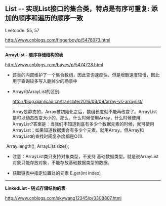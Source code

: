 ## List -- 实现List接口的集合类，特点是有序可重复: 添加的顺序和遍历的顺序一致

Leetcode: 55, 57

http://www.cnblogs.com/fingerboy/p/5478073.html

____________________________________________

**ArrayList - 顺序存储结构的表**

http://www.cnblogs.com/bayes/p/5474728.html

- 该类的内部维护了一个集合数组，因此查询速度快，但是增删速度较慢，因此用于查询较多写入删掉少的场景中

- Array和ArrayList的区别:

  http://blog.qianlicao.cn/translate/2016/03/09/array-vs-arraylist/
  
  Array是静态的，Array被初始化之后，数组长度就不能再改变了。ArrayList是可以动态改变大小的。那么，什么时候使用Array，什么时候使用ArrayList?答案是：当我们不知道到底有多少个数据元素的时候，就可使用ArrayList；如果知道数据集合有多少个元素，就用Array。但Array和ArrayList的查找时间复杂度都是O(1).
  
  Array.length(); ArrayList.size();

- 注意：ArrayList类只支持对象类型，不支持 基础数据类型。就是说ArrayList对象只能存放对象，不能存放基础数据类型的数据。

- 获取链表中指定位置处的元素 E.get(int index)



____________________________________________

**LinkedList - 链式存储结构的表**

http://www.cnblogs.com/skywang12345/p/3308807.html
